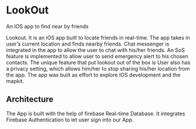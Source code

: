 # LookOut
An IOS app to find near by friends 

Lookout. It is an iOS app built to locate friends in real-time. The app takes in user’s current location and finds nearby friends. Chat messenger is integrated in the app to allow the user to chat with his/her friends. An SoS feature is implemented to allow user to send emergency alert to his chosen contacts. The unique feature that put lookout out of the box is User also has a privacy setting, which allows him/her to stop sharing his/her location from the app. The app was built as effort to explore IOS development and the mapkit.

## Architecture
The App is built with the help of firebase Real-time Database. It integrates Firebase Authentication to let user sign into our App. 

